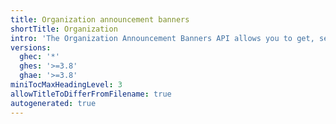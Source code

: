 ```yaml
---
title: Organization announcement banners
shortTitle: Organization
intro: 'The Organization Announcement Banners API allows you to get, set, and remove the announcement banner for your organization.'
versions:
  ghec: '*'
  ghes: '>=3.8'
  ghae: '>=3.8'
miniTocMaxHeadingLevel: 3
allowTitleToDifferFromFilename: true
autogenerated: true
---
```




<!-- Content after this section is automatically generated -->
